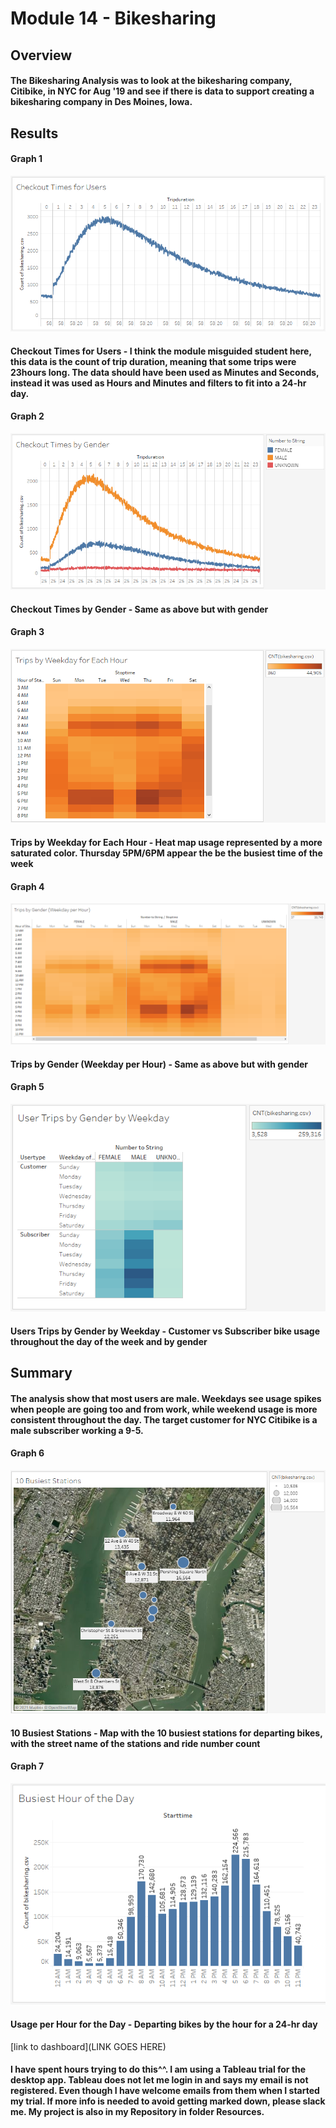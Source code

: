 # Module 14 - Bikesharing

## Overview 

#### The Bikesharing Analysis was to look at the bikesharing company, Citibike, in NYC for Aug '19 and see if there is data to support creating a bikesharing company in Des Moines, Iowa.


## Results
#### Graph 1 
![stacked_launch_outcomes](https://github.com/charlieburd/bikesharing/blob/main/Resources/image%20(24).png)
#### Checkout Times for Users - I think the module misguided student here, this data is the count of trip duration, meaning that some trips were 23hours long. The data should have been used as Minutes and Seconds, instead it was used as Hours and Minutes and filters to fit into a 24-hr day.

#### Graph 2 
![stacked_launch_outcomes](https://github.com/charlieburd/bikesharing/blob/main/Resources/image%20(25).png)
#### Checkout Times by Gender - Same as above but with gender

#### Graph 3 
![stacked_launch_outcomes](https://github.com/charlieburd/bikesharing/blob/main/Resources/image%20(26).png)
#### Trips by Weekday for Each Hour - Heat map usage represented by a more saturated color. Thursday 5PM/6PM appear the be the busiest time of the week 

#### Graph 4 
![stacked_launch_outcomes](https://github.com/charlieburd/bikesharing/blob/main/Resources/image%20(27).png)
#### Trips by Gender (Weekday per Hour) - Same as above but with gender

#### Graph 5 
![stacked_launch_outcomes](https://github.com/charlieburd/bikesharing/blob/main/Resources/image%20(28).png)
#### Users Trips by Gender by Weekday - Customer vs Subscriber bike usage throughout the day of the week and by gender


## Summary

#### The analysis show that most users are male. Weekdays see usage spikes when people are going too and from work, while weekend usage is more consistent throughout the day. The target customer for NYC Citibike is a male subscriber working a 9-5.

#### Graph 6 
![stacked_launch_outcomes](https://github.com/charlieburd/bikesharing/blob/main/Resources/image%20(29).png)
#### 10 Busiest Stations - Map with the 10 busiest stations for departing bikes, with the street name of the stations and ride number count

#### Graph 7 
![stacked_launch_outcomes](https://github.com/charlieburd/bikesharing/blob/main/Resources/image%20(30).png)
#### Usage per Hour for the Day - Departing bikes by the hour for a 24-hr day



[link to dashboard](LINK GOES HERE)
#### I have spent hours trying to do this^^. I am using a Tableau trial for the desktop app. Tableau does not let me login in and says my email is not registered. Even though I have welcome emails from them when I started my trial. If more info is needed to avoid getting marked down, please slack me. My project is also in my Repository in folder Resources.

